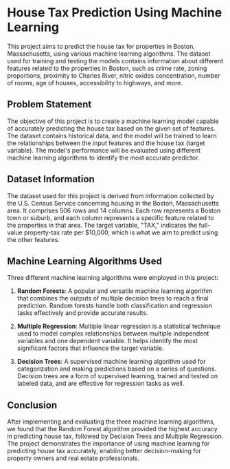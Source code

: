 
# House Tax Prediction Using Machine Learning

This project aims to predict the house tax for properties in Boston, Massachusetts, using various machine learning algorithms. The dataset used for training and testing the models contains information about different features related to the properties in Boston, such as crime rate, zoning proportions, proximity to Charles River, nitric oxides concentration, number of rooms, age of houses, accessibility to highways, and more.

## Problem Statement

The objective of this project is to create a machine learning model capable of accurately predicting the house tax based on the given set of features. The dataset contains historical data, and the model will be trained to learn the relationships between the input features and the house tax (target variable). The model's performance will be evaluated using different machine learning algorithms to identify the most accurate predictor.

## Dataset Information

The dataset used for this project is derived from information collected by the U.S. Census Service concerning housing in the Boston, Massachusetts area. It comprises 506 rows and 14 columns. Each row represents a Boston town or suburb, and each column represents a specific feature related to the properties in that area. The target variable, "TAX," indicates the full-value property-tax rate per $10,000, which is what we aim to predict using the other features.

## Machine Learning Algorithms Used

Three different machine learning algorithms were employed in this project:

1. **Random Forests**: A popular and versatile machine learning algorithm that combines the outputs of multiple decision trees to reach a final prediction. Random forests handle both classification and regression tasks effectively and provide accurate results.

2. **Multiple Regression**: Multiple linear regression is a statistical technique used to model complex relationships between multiple independent variables and one dependent variable. It helps identify the most significant factors that influence the target variable.

3. **Decision Trees**: A supervised machine learning algorithm used for categorization and making predictions based on a series of questions. Decision trees are a form of supervised learning, trained and tested on labeled data, and are effective for regression tasks as well.

## Conclusion

After implementing and evaluating the three machine learning algorithms, we found that the Random Forest algorithm provided the highest accuracy in predicting house tax, followed by Decision Trees and Multiple Regression. The project demonstrates the importance of using machine learning for predicting house tax accurately, enabling better decision-making for property owners and real estate professionals.
